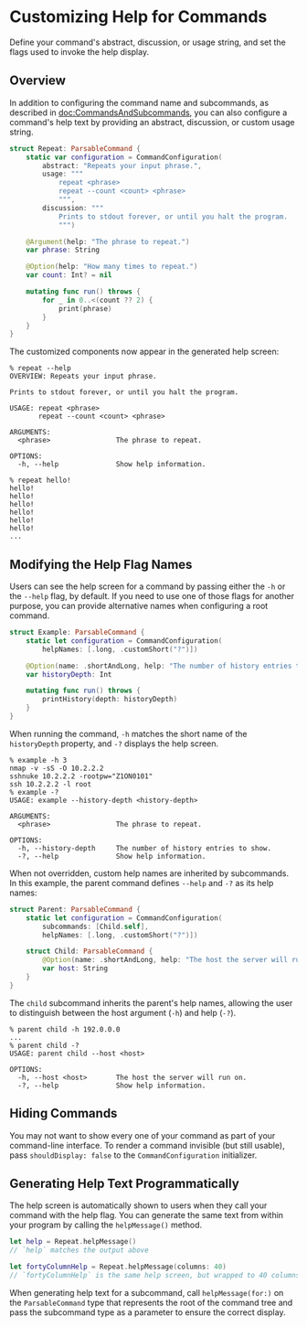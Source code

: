 # Customizing Help for Commands

Define your command's abstract, discussion, or usage string, and set the flags used to invoke the help display.

## Overview

In addition to configuring the command name and subcommands, as described in <doc:CommandsAndSubcommands>, you can also configure a command's help text by providing an abstract, discussion, or custom usage string.

```swift
struct Repeat: ParsableCommand {
    static var configuration = CommandConfiguration(
        abstract: "Repeats your input phrase.",
        usage: """
            repeat <phrase>
            repeat --count <count> <phrase>
            """,
        discussion: """
            Prints to stdout forever, or until you halt the program.
            """)

    @Argument(help: "The phrase to repeat.")
    var phrase: String

    @Option(help: "How many times to repeat.")
    var count: Int? = nil

    mutating func run() throws {
        for _ in 0..<(count ?? 2) {
            print(phrase) 
        }
    }
}
```

The customized components now appear in the generated help screen:

```
% repeat --help
OVERVIEW: Repeats your input phrase.

Prints to stdout forever, or until you halt the program.

USAGE: repeat <phrase>
       repeat --count <count> <phrase>

ARGUMENTS:
  <phrase>                The phrase to repeat.

OPTIONS:
  -h, --help              Show help information.

% repeat hello!
hello!
hello!
hello!
hello!
hello!
hello!
...
```

## Modifying the Help Flag Names

Users can see the help screen for a command by passing either the `-h` or the `--help` flag, by default. If you need to use one of those flags for another purpose, you can provide alternative names when configuring a root command.

```swift
struct Example: ParsableCommand {
    static let configuration = CommandConfiguration(
        helpNames: [.long, .customShort("?")])

    @Option(name: .shortAndLong, help: "The number of history entries to show.")
    var historyDepth: Int

    mutating func run() throws {
        printHistory(depth: historyDepth)
    }
}
```

When running the command, `-h` matches the short name of the `historyDepth` property, and `-?` displays the help screen.

```
% example -h 3
nmap -v -sS -O 10.2.2.2
sshnuke 10.2.2.2 -rootpw="Z1ON0101"
ssh 10.2.2.2 -l root
% example -?
USAGE: example --history-depth <history-depth>

ARGUMENTS:
  <phrase>                The phrase to repeat.

OPTIONS:
  -h, --history-depth     The number of history entries to show.
  -?, --help              Show help information.
```

When not overridden, custom help names are inherited by subcommands. In this example, the parent command defines `--help` and `-?` as its help names:

```swift
struct Parent: ParsableCommand {
    static let configuration = CommandConfiguration(
        subcommands: [Child.self],
        helpNames: [.long, .customShort("?")])

    struct Child: ParsableCommand {
        @Option(name: .shortAndLong, help: "The host the server will run on.")
        var host: String
    }
}
```

The `child` subcommand inherits the parent's help names, allowing the user to distinguish between the host argument (`-h`) and help (`-?`).

```
% parent child -h 192.0.0.0
...
% parent child -?
USAGE: parent child --host <host>

OPTIONS:
  -h, --host <host>       The host the server will run on.
  -?, --help              Show help information.
```

## Hiding Commands

You may not want to show every one of your command as part of your command-line interface. To render a command invisible (but still usable), pass `shouldDisplay: false` to the ``CommandConfiguration`` initializer.

## Generating Help Text Programmatically

The help screen is automatically shown to users when they call your command with the help flag. You can generate the same text from within your program by calling the `helpMessage()` method.

```swift
let help = Repeat.helpMessage()
// `help` matches the output above

let fortyColumnHelp = Repeat.helpMessage(columns: 40)
// `fortyColumnHelp` is the same help screen, but wrapped to 40 columns
```

When generating help text for a subcommand, call `helpMessage(for:)` on the `ParsableCommand` type that represents the root of the command tree and pass the subcommand type as a parameter to ensure the correct display.
